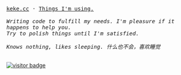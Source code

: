 <!-- <img align="right" src="https://github-readme-stats.vercel.app/api?username=Bernankez&show_icons=true&icon_color=CE1D2D&text_color=718096&bg_color=ffffff&hide_title=true" /> -->

<samp>
  <a href="https://keke.cc/" target="_blank">keke.cc</a> ·
  <a href="https://github.com/Bernankez/use" target="_blank">Things I'm using.</a>
</samp>

<br>
<br>

<i>
  <samp>
    Writing code to fulfill my needs. I'm pleasure if it happens to help you.
    <br>
    Try to polish things until I'm satisfied.
    <br>
    <br>
    Knows nothing, likes sleeping. 什么也不会，喜欢睡觉
  </samp>
</i>

<br>
<br>

[![visitor badge](https://badge.keke.cc/api/github.com/bernankez)](https://github.com/Bernankez/visitor-badge)

